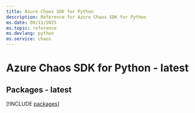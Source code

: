 ```yaml
---
title: Azure Chaos SDK for Python
description: Reference for Azure Chaos SDK for Python
ms.date: 09/11/2025
ms.topic: reference
ms.devlang: python
ms.service: chaos
---
```

# Azure Chaos SDK for Python - latest
## Packages - latest
[!INCLUDE [packages](chaos-index.md)]